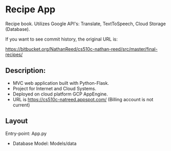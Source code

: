 # Recipe App

Recipe book. Utilizes Google API's: Translate, TextToSpeech, Cloud Storage (Database).

If you want to see commit history, the original URL is: 

https://bitbucket.org/NathanReed/cs510c-nathan-reed/src/master/final-recipes/


## Description:

- MVC web application built with Python-Flask. 
- Project for Internet and Cloud Systems.
- Deployed on cloud platform GCP AppEngine. 
- URL is https://cs510c-natreed.appspot.com/ (Billing account is not current)

## Layout

Entry-point: App.py
- Database Model: Models/data






